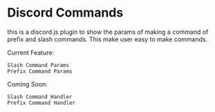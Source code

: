# Discord Commands

this is a discord.js plugin to show the params of making a command of prefix and slash commands. This make user easy to make commands.

Current Feature:
```
Slash Command Params 
Prefix Command Params
```
Coming Soon:
```
Slash Command Handler
Prefix Command Handler
```